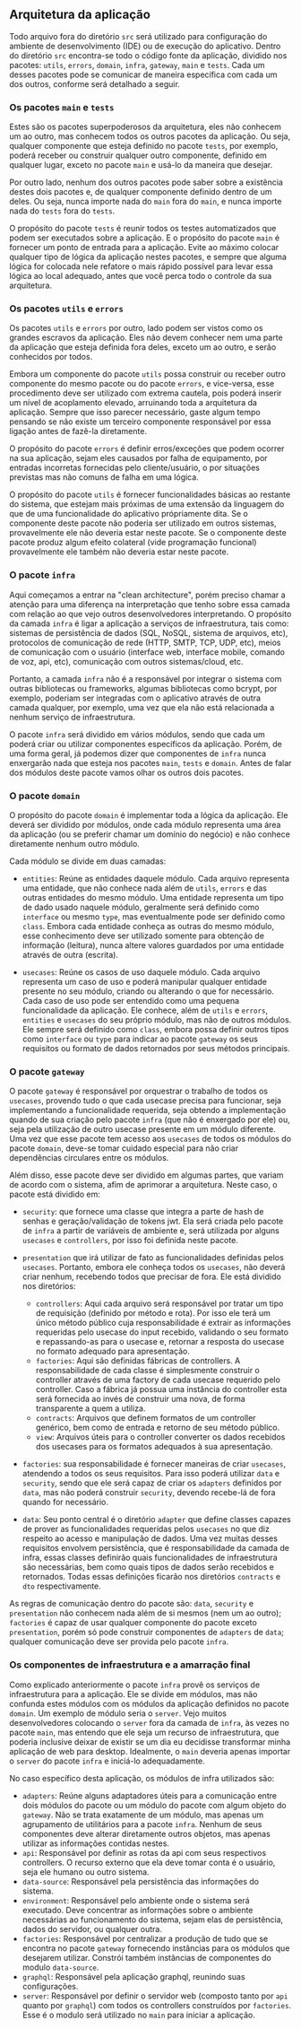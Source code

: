 ## Arquitetura da aplicação

Todo arquivo fora do diretório `src` será utilizado para configuração do ambiente de desenvolvimento (IDE) ou de execução do aplicativo. Dentro do diretório `src` encontra-se todo o código fonte da aplicação, dividido nos pacotes: `utils`, `errors`, `domain`, `infra`, `gateway`, `main` e `tests`. Cada um desses pacotes pode se comunicar de maneira específica com cada um dos outros, conforme será detalhado a seguir.

### Os pacotes `main` e `tests`

Estes são os pacotes superpoderosos da arquitetura, eles não conhecem um ao outro, mas conhecem todos os outros pacotes da aplicação. Ou seja, qualquer componente que esteja definido no pacote `tests`, por exemplo, poderá receber ou construir qualquer outro componente, definido em qualquer lugar, exceto no pacote `main` e usá-lo da maneira que desejar.

Por outro lado, nenhum dos outros pacotes pode saber sobre a existência destes dois pacotes e, de qualquer componente definido dentro de um deles. Ou seja, nunca importe nada do `main` fora do `main`, e nunca importe nada do `tests` fora do `tests`.

O propósito do pacote `tests` é reunir todos os testes automatizados que podem ser executados sobre a aplicação. E o propósito do pacote `main` é fornecer um ponto de entrada para a aplicação. Evite ao máximo colocar qualquer tipo de lógica da aplicação nestes pacotes, e sempre que alguma lógica for colocada nele refatore o mais rápido possível para levar essa lógica ao local adequado, antes que você perca todo o controle da sua arquitetura.

### Os pacotes `utils` e `errors`

Os pacotes `utils` e `errors` por outro, lado podem ser vistos como os grandes escravos da aplicação. Eles não devem conhecer nem uma parte da aplicação que esteja definida fora deles, exceto um ao outro, e serão conhecidos por todos.

Embora um componente do pacote `utils` possa construir ou receber outro componente do mesmo pacote ou do pacote `errors`, e vice-versa, esse procedimento deve ser utilizado com extrema cautela, pois poderá inserir um nível de acoplamento elevado, arruinando toda a arquitetura da aplicação. Sempre que isso parecer necessário, gaste algum tempo pensando se não existe um terceiro componente responsável por essa ligação antes de fazê-la diretamente.

O propósito do pacote `errors` é definir erros/exceções que podem ocorrer na sua aplicação, sejam eles causados por falha de equipamento, por entradas incorretas fornecidas pelo cliente/usuário, o por situações previstas mas não comuns de falha em uma lógica.

O propósito do pacote `utils` é fornecer funcionalidades básicas ao restante do sistema, que estejam mais próximas de uma extensão da linguagem do que de uma funcionalidade do aplicativo própriamente dita. Se o componente deste pacote não poderia ser utilizado em outros sistemas, provavelmente ele não deveria estar neste pacote. Se o componente deste pacote produz algum efeito colateral (vide programação funcional) provavelmente ele também não deveria estar neste pacote.

### O pacote `infra`

Aqui começamos a entrar na "clean architecture", porém preciso chamar a atenção para uma diferença na interpretação que tenho sobre essa camada com relação ao que vejo outros desenvolvedores interpretando. O propósito da camada `infra` é ligar a aplicação a serviços de infraestrutura, tais como: sistemas de persistência de dados (SQL, NoSQL, sistema de arquivos, etc), protocolos de comunicação de rede (HTTP, SMTP, TCP, UDP, etc), meios de comunicação com o usuário (interface web, interface mobile, comando de voz, api, etc), comunicação com outros sistemas/cloud, etc.

Portanto, a camada `infra` não é a responsável por integrar o sistema com outras bibliotecas ou frameworks, algumas bibliotecas como bcrypt, por exemplo, poderiam ser integradas com o aplicativo através de outra camada qualquer, por exemplo, uma vez que ela não está relacionada a nenhum serviço de infraestrutura.

O pacote `infra` será dividido em vários módulos, sendo que cada um poderá criar ou utilizar componentes específicos da aplicação. Porém, de uma forma geral, já podemos dizer que componentes de `infra` nunca enxergarão nada que esteja nos pacotes `main`, `tests` e `domain`. Antes de falar dos módulos deste pacote vamos olhar os outros dois pacotes.

### O pacote `domain`

O propósito do pacote `domain` é implementar toda a lógica da aplicação. Ele deverá ser dividido por módulos, onde cada módulo representa uma área da aplicação (ou se preferir chamar um domínio do negócio) e não conhece diretamente nenhum outro módulo.

Cada módulo se divide em duas camadas:
- `entities`: Reúne as entidades daquele módulo. Cada arquivo representa uma entidade, que não conhece nada além de `utils`, `errors` e das outras entidades do mesmo módulo. Uma entidade representa um tipo de dado usado naquele módulo, geralmente será definido como `interface` ou mesmo `type`, mas eventualmente pode ser definido como `class`. Embora cada entidade conheça as outras do mesmo módulo, esse conhecimento deve ser utilizado somente para obtenção de informação (leitura), nunca altere valores guardados por uma entidade através de outra (escrita).

- `usecases`: Reúne os casos de uso daquele módulo. Cada arquivo representa um caso de uso e poderá manipular qualquer entidade presente no seu módulo, criando ou alterando o que for necessário. Cada caso de uso pode ser entendido como uma pequena funcionalidade da aplicação. Ele conhece, além de `utils` e `errors`, `entities` e `usecases` do seu próprio módulo, mas não de outros módulos. Ele sempre será definido como `class`, embora possa definir outros tipos como `interface` ou `type` para indicar ao pacote `gateway` os seus requisitos ou formato de dados retornados por seus métodos principais.

### O pacote `gateway`

O pacote `gateway` é responsável por orquestrar o trabalho de todos os `usecases`, provendo tudo o que cada usecase precisa para funcionar, seja implementando a funcionalidade requerida, seja obtendo a implementação quando de sua criação pelo pacote `infra` (que não é enxergado por ele) ou, seja pela utilização de outro usecase presente em um módulo diferente. Uma vez que esse pacote tem acesso aos `usecases` de todos os módulos do pacote `domain`, deve-se tomar cuidado especial para não criar dependências circulares entre os módulos.

Além disso, esse pacote deve ser dividido em algumas partes, que variam de acordo com o sistema, afim de aprimorar a arquitetura. Neste caso, o pacote está dividido em:

- `security`: que fornece uma classe que integra a parte de hash de senhas e geração/validação de tokens jwt. Ela será criada pelo pacote de `infra` a partir de variáveis de ambiente e, será utilizada por alguns `usecases` e `controllers`, por isso foi definida neste pacote.

- `presentation` que irá utilizar de fato as funcionalidades definidas pelos `usecases`. Portanto, embora ele conheça todos os `usecases`, não deverá criar nenhum, recebendo todos que precisar de fora. Ele está dividido nos diretórios:
  - `controllers`: Aqui cada arquivo será responsável por tratar um tipo de requisição (definido por método e rota). Por isso ele terá um único método público cuja responsabilidade é extrair as informações requeridas pelo usecase do input recebido, validando o seu formato e repassando-as para o usecase e, retornar a resposta do usecase no formato adequado para apresentação.
  - `factories`: Aqui são definidas fábricas de controllers. A responsabilidade de cada classe é simplesmente construir o controller através de uma factory de cada usecase requerido pelo controller. Caso a fábrica já possua uma instância do controller esta será fornecida ao invés de construir uma nova, de forma transparente a quem a utiliza.
  - `contracts`: Arquivos que definem formatos de um controller genérico, bem como de entrada e retorno de seu método público.
  - `view`: Arquivos úteis para o controller converter os dados recebidos dos usecases para os formatos adequados à sua apresentação.

- `factories`: sua responsabilidade é fornecer maneiras de criar `usecases`, atendendo a todos os seus requisitos. Para isso poderá utilizar `data` e `security`, sendo que ele será capaz de criar os `adapters` definidos por `data`, mas não poderá construir `security`, devendo recebe-lá de fora quando for necessário.

- `data`: Seu ponto central é o diretório `adapter` que define classes capazes de prover as funcionalidades requeridas pelos `usecases` no que diz respeito ao acesso e manipulação de dados. Uma vez muitas desses requisitos envolvem persistência, que é responsabilidade da camada de infra, essas classes definirão quais funcionalidades de infraestrutura são necessárias, bem como quais tipos de dados serão recebidos e retornados. Todas essas definições ficarão nos diretórios `contracts` e `dto` respectivamente.

As regras de comunicação dentro do pacote são: `data`, `security` e `presentation` não conhecem nada além de si mesmos (nem um ao outro); `factories` é capaz de usar qualquer componente do pacote exceto `presentation`, porém só pode construir componentes de `adapters` de `data`; qualquer comunicação deve ser provida pelo pacote `infra`.

### Os componentes de infraestrutura e a amarração final

Como explicado anteriormente o pacote `infra` provê os serviços de infraestrutura para a aplicação. Ele se divide em módulos, mas não confunda estes módulos com os módulos da aplicação definidos no pacote `domain`. Um exemplo de módulo seria o `server`. Vejo muitos desenvolvedores colocando o `server` fora da camada de `infra`, às vezes no pacote `main`, mas entendo que ele seja um recurso de infraestrutura, que poderia inclusive deixar de existir se um dia eu decidisse transformar minha aplicação de web para desktop. Idealmente, o `main` deveria apenas importar o `server` do pacote `infra` e iniciá-lo adequadamente.

No caso específico desta aplicação, os módulos de infra utilizados são:
- `adapters`: Reúne alguns adaptadores úteis para a comunicação entre dois módulos do pacote ou um módulo do pacote com algum objeto do `gateway`. Não se trata exatamente de um módulo, mas apenas um agrupamento de utilitários para a pacote `infra`. Nenhum de seus componentes deve alterar diretamente outros objetos, mas apenas utilizar as informações contidas nestes.
- `api`: Responsável por definir as rotas da api com seus respectivos controllers. O recurso externo que ela deve tomar conta é o usuário, seja ele humano ou outro sistema.
- `data-source`: Responsável pela persistência das informações do sistema.
- `environment`: Responsável pelo ambiente onde o sistema será executado. Deve concentrar as informações sobre o ambiente necessárias ao funcionamento do sistema, sejam elas de persistência, dados do servidor, ou qualquer outra.
- `factories`: Responsável por centralizar a produção de tudo que se encontra no pacote `gateway` fornecendo instâncias para os módulos que desejarem utilizar. Constrói também instâncias de componentes do modulo `data-source`.
- `graphql`: Responsável pela aplicação graphql, reunindo suas configurações.
- `server`: Responsável por definir o servidor web (composto tanto por `api` quanto por `graphql`) com todos os controllers construídos por `factories`. Esse é o modulo será utilizado no `main` para iniciar a aplicação.
